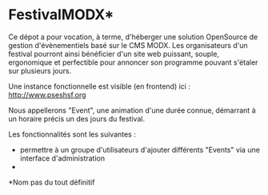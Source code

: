 # FestivalMODX*


Ce dépot a pour vocation, à terme, d'héberger une solution OpenSource de gestion d'évènementiels basé sur le CMS MODX.
Les organisateurs d'un festival pourront ainsi bénéficier d'un site web puissant, souple, ergonomique et perfectible pour annoncer son programme pouvant s'étaler sur plusieurs jours.

Une instance fonctionnelle est visible (en frontend) ici : http://www.pseshsf.org

Nous appellerons "Event", une animation d'une durée connue, démarrant à un horaire précis un des jours du festival.


Les fonctionnalités sont les suivantes :
- permettre à un groupe d'utilisateurs d'ajouter différents "Events" via une interface d'administration
- 



*Nom pas du tout définitif
